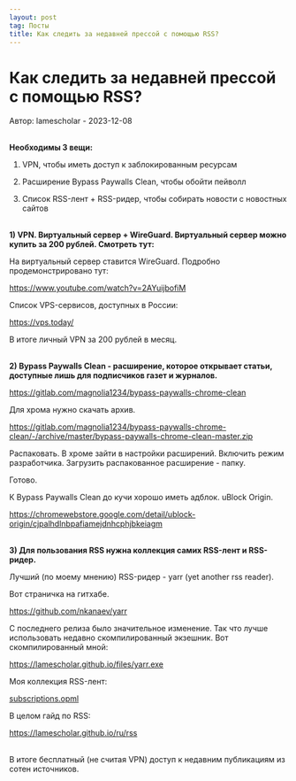 ```yaml
---
layout: post
tag: Посты
title: Как следить за недавней прессой с помощью RSS?
---
```


# Как следить за недавней прессой с помощью RSS?

Автор: lamescholar - 2023-12-08
<br><br>

**Необходимы 3 вещи:**

1) VPN, чтобы иметь доступ к заблокированным ресурсам

2) Расширение Bypass Paywalls Clean, чтобы обойти пейволл

3) Список RSS-лент + RSS-ридер, чтобы собирать новости с новостных сайтов
<br><br>

**1) VPN. Виртуальный сервер + WireGuard. Виртуальный сервер можно купить за 200 рублей. Смотреть тут:**

На виртуальный сервер ставится WireGuard. Подробно продемонстрировано тут:

<https://www.youtube.com/watch?v=2AYuijbofiM>

Список VPS-сервисов, доступных в России:

<https://vps.today/>

В итоге личный VPN за 200 рублей в месяц.
<br><br>

**2) Bypass Paywalls Clean - расширение, которое открывает статьи, доступные лишь для подписчиков газет и журналов.**

<https://gitlab.com/magnolia1234/bypass-paywalls-chrome-clean>

Для хрома нужно скачать архив.

<https://gitlab.com/magnolia1234/bypass-paywalls-chrome-clean/-/archive/master/bypass-paywalls-chrome-clean-master.zip>

Распаковать. В хроме зайти в настройки расширений. Включить режим разработчика. Загрузить распакованное расширение - папку.

Готово.

К Bypass Paywalls Clean до кучи хорошо иметь адблок. uBlock Origin.

<https://chromewebstore.google.com/detail/ublock-origin/cjpalhdlnbpafiamejdnhcphjbkeiagm>
<br><br>

**3) Для пользования RSS нужна коллекция самих RSS-лент и RSS-ридер.**

Лучший (по моему мнению) RSS-ридер - yarr (yet another rss reader).

Вот страничка на гитхабе.

<https://github.com/nkanaev/yarr>

C последнего релиза было значительное изменение. Так что лучше использовать недавно скомпилированный экзешник. Вот скомпилированный мной:

<https://lamescholar.github.io/files/yarr.exe>

Моя коллекция RSS-лент:

<a href="/files/subscriptions.opml" download>subscriptions.opml</a>

В целом гайд по RSS:

<https://lamescholar.github.io/ru/rss>
<br><br>

В итоге бесплатный (не считая VPN) доступ к недавним публикациям из сотен источников.
